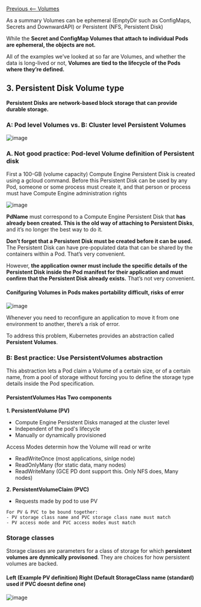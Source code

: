 [Previous <-- Volumes](https://github.com/paulowe/gcp/blob/main/gke%20workloads/gke_persistent_storage/volumes.md)

As a summary Volumes can be ephemeral (EmptyDir such as ConfigMaps, Secrets and DownwardAPI) or Persistent (NFS, Persistent Disk)

While the **Secret and ConfigMap Volumes that attach to individual Pods are
ephemeral, the objects are not.**

All of the examples we’ve looked at so far are Volumes, and whether the data is
long-lived or not, **Volumes are tied to the lifecycle of the Pods where they’re defined.**

## 3. Persistent Disk Volume type

**Persistent Disks are network-based block storage that can provide durable storage.**
### A: Pod level Volumes vs. B: Cluster level Persistent Volumes
![image](https://user-images.githubusercontent.com/40435982/144956085-cb13ba2f-47c8-4f1c-936d-4ba2fd17f1f6.png)

### A. Not good practice: Pod-level Volume definition of Persistent disk

First a 100-GB (volume capacity) Compute Engine Persistent Disk is created using a gcloud command. Before this Persistent Disk can be used by any Pod, someone or some process must create it, and that person or process must have Compute Engine administration rights

![image](https://user-images.githubusercontent.com/40435982/144950083-40998901-ef31-4c8b-a760-3284d307b3e8.png)

**PdName**  must correspond to a Compute Engine Persistent Disk that **has already been
created. This is the old way of attaching to Persistent Disks**, and it’s no longer the
best way to do it.

**Don’t forget that a Persistent Disk must be created before it can be
used.** The Persistent Disk can have pre-populated data that can be shared by the
containers within a Pod. That’s very convenient.

However, **the application owner must
include the specific details of the Persistent Disk inside the Pod manifest for their
application and must confirm that the Persistent Disk already exists.** That’s not very
convenient.

#### Conifguring Volumes in Pods makes portability difficult, risks of error
![image](https://user-images.githubusercontent.com/40435982/144950894-df40811f-4e11-4854-8cfd-b1df837f31c1.png)

Whenever you need to reconfigure an application to move it from one environment to
another, there’s a risk of error.

To address this problem, Kubernetes provides an
abstraction called **Persistent Volumes**. 

### B: Best practice: Use PersistentVolumes abstraction 
This abstraction lets a Pod claim a Volume of a
certain size, or of a certain name, from a pool of storage without forcing you to define
the storage type details inside the Pod specification.

#### PersistentVolumes Has Two components
**1. PersistentVolume (PV)** 
  -  Compute Engine Persistent Disks managed at the cluster level
  -  Independent of the pod's lifecycle
  -  Manually or dynamically provisioned

  Access Modes determin how the Volume will read or write
  - ReadWriteOnce (most applications, sinlge node)
  - ReadOnlyMany (for static data, many nodes)
  - ReadWriteMany (GCE PD dont support this. Only NFS does, Many nodes)
  
**2. PersistentVolumeClaim (PVC)**
  -  Requests made by pod to use PV
    
    For PV & PVC to be bound together:
    - PV storage class name and PVC storage class name must match 
    - PV access mode and PVC access modes must match

### Storage classes
Storage classes are parameters for a class of storage for which **persistent volumes are dynmically provisoned**. They are choices for how persistent volumes are backed.

#### Left (Example PV definition) Right (Default StorageClass name (standard) used if PVC doesnt define one) 
![image](https://user-images.githubusercontent.com/40435982/144953831-0c284bb1-c513-429e-825a-8fcd20c2cac1.png)



